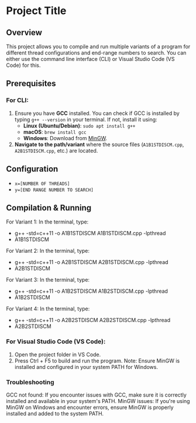 # Project Title

## Overview
This project allows you to compile and run multiple variants of a program for different thread configurations and end-range numbers to search. You can either use the command line interface (CLI) or Visual Studio Code (VS Code) for this.

## Prerequisites

### For CLI:
1. Ensure you have **GCC** installed. You can check if GCC is installed by typing `g++ --version` in your terminal. If not, install it using:
   - **Linux (Ubuntu/Debian)**: `sudo apt install g++`
   - **macOS**: `brew install gcc`
   - **Windows**: Download from [MinGW](https://sourceforge.net/projects/mingw/).
2. **Navigate to the path/variant** where the source files (`A1B1STDISCM.cpp`, `A2B1STDISCM.cpp`, etc.) are located.

## Configuration

- `x=[NUMBER OF THREADS]`
- `y=[END RANGE NUMBER TO SEARCH]`


## Compilation & Running
For Variant 1:
In the terminal, type:
- g++ -std=c++11 -o A1B1STDISCM A1B1STDISCM.cpp -lpthread
- A1B1STDISCM

For Variant 2:
In the terminal, type:
- g++ -std=c++11 -o A2B1STDISCM A2B1STDISCM.cpp -lpthread
- A2B1STDISCM

For Variant 3:
In the terminal, type:
- g++ -std=c++11 -o A1B2STDISCM A1B2STDISCM.cpp -lpthread
- A1B2STDISCM

For Variant 4:
In the terminal, type:
- g++ -std=c++11 -o A2B2STDISCM A2B2STDISCM.cpp -lpthread
- A2B2STDISCM

### For Visual Studio Code (VS Code):
1. Open the project folder in VS Code.
2. Press Ctrl + F5 to build and run the program.
Note: Ensure MinGW is installed and configured in your system PATH for Windows.

### Troubleshooting
GCC not found: If you encounter issues with GCC, make sure it is correctly installed and available in your system's PATH.
MinGW issues: If you're using MinGW on Windows and encounter errors, ensure MinGW is properly installed and added to the system PATH.
